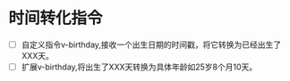 # 时间转化指令
* [ ] 自定义指令v-birthday,接收一个出生日期的时间戳，将它转换为已经出生了XXX天。
* [ ] 扩展v-birthday,将出生了XXX天转换为具体年龄如25岁8个月10天。